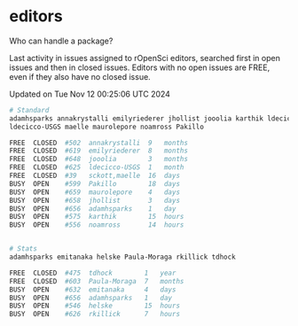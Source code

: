 # editors

Who can handle a package?

Last activity in issues assigned to rOpenSci editors, searched first in open
issues and then in closed issues. Editors with no open issues are FREE, even if
they also have no closed issue.


Updated on Tue Nov 12 00:25:06 UTC 2024

```bash
# Standard
adamhsparks annakrystalli emilyriederer jhollist jooolia karthik ldecicco
ldecicco-USGS maelle maurolepore noamross Pakillo

FREE  CLOSED  #502  annakrystalli  9   months
FREE  CLOSED  #619  emilyriederer  8   months
FREE  CLOSED  #648  jooolia        3   months
FREE  CLOSED  #625  ldecicco-USGS  1   month
FREE  CLOSED  #39   sckott,maelle  16  days
BUSY  OPEN    #599  Pakillo        18  days
BUSY  OPEN    #659  maurolepore    4   days
BUSY  OPEN    #658  jhollist       3   days
BUSY  OPEN    #656  adamhsparks    1   day
BUSY  OPEN    #575  karthik        15  hours
BUSY  OPEN    #556  noamross       14  hours


# Stats
adamhsparks emitanaka helske Paula-Moraga rkillick tdhock

FREE  CLOSED  #475  tdhock        1   year
FREE  CLOSED  #603  Paula-Moraga  7   months
BUSY  OPEN    #632  emitanaka     4   days
BUSY  OPEN    #656  adamhsparks   1   day
BUSY  OPEN    #546  helske        15  hours
BUSY  OPEN    #626  rkillick      7   hours
```
